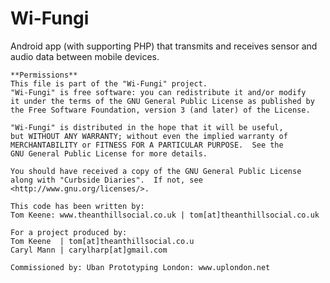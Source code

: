 Wi-Fungi
=======

Android app (with supporting PHP) that transmits and receives sensor and audio data between mobile devices.

    **Permissions**
    This file is part of the "Wi-Fungi" project.
    "Wi-Fungi" is free software: you can redistribute it and/or modify
    it under the terms of the GNU General Public License as published by
    the Free Software Foundation, version 3 (and later) of the License.

    "Wi-Fungi" is distributed in the hope that it will be useful,
    but WITHOUT ANY WARRANTY; without even the implied warranty of
    MERCHANTABILITY or FITNESS FOR A PARTICULAR PURPOSE.  See the
    GNU General Public License for more details.

    You should have received a copy of the GNU General Public License
    along with "Curbside Diaries".  If not, see <http://www.gnu.org/licenses/>.
    
    This code has been written by:
    Tom Keene: www.theanthillsocial.co.uk | tom[at]theanthillsocial.co.uk
    
    For a project produced by:
    Tom Keene  | tom[at]theanthillsocial.co.u
    Caryl Mann | carylharp[at]gmail.com
    
    Commissioned by: Uban Prototyping London: www.uplondon.net
